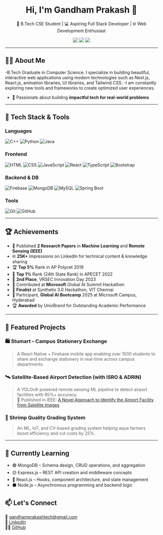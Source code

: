 <h1 align="center">Hi, I'm Gandham Prakash 👋</h1>
<p align="center">
  🚀 B.Tech CSE Student | 💻 Aspiring Full Stack Developer | 🌐 Web Development Enthusiast
</p>

<p align="center">
  <a href="mailto:gandhamprakashtech@gmail.com"><img src="https://img.shields.io/badge/Gmail-red?style=flat-square&logo=gmail&logoColor=white"/></a>
  <a href="https://www.linkedin.com/in/gandhamkumarnslprakash"><img src="https://img.shields.io/badge/LinkedIn-blue?style=flat-square&logo=linkedin&logoColor=white"/></a>
  <a href="https://github.com/gandhamprakashtech"><img src="https://img.shields.io/badge/GitHub-000?style=flat-square&logo=github&logoColor=white"/></a>
</p>

---

## 👨‍🎓 About Me

-B.Tech Graduate in Computer Science. I specialize in building beautiful, interactive web applications using modern technologies such as Next.js, React.js, animation libraries, UI libraries, and Tailwind CSS. 
-I am constantly exploring new tools and frameworks to create optimized user experiences.
- 🚀 Passionate about building **impactful tech for real-world problems**

---

## 🔧 Tech Stack & Tools

### Languages
![C++](https://img.shields.io/badge/-C++-00599C?style=flat&logo=c%2B%2B&logoColor=white)
![Python](https://img.shields.io/badge/-Python-3776AB?style=flat&logo=python)
![Java](https://img.shields.io/badge/-Java-007396?style=flat&logo=java)

### Frontend
![HTML](https://img.shields.io/badge/-HTML5-E34F26?style=flat&logo=html5&logoColor=white)
![CSS](https://img.shields.io/badge/-CSS3-1572B6?style=flat&logo=css3)
![JavaScript](https://img.shields.io/badge/-JavaScript-F7DF1E?style=flat&logo=javascript&logoColor=black)
![React](https://img.shields.io/badge/-React-61DAFB?style=flat&logo=react)
![TypeScript](https://img.shields.io/badge/-TypeScript-007ACC?style=flat&logo=typescript)
![Bootstrap](https://img.shields.io/badge/-Bootstrap-563D7C?style=flat&logo=bootstrap)

### Backend & DB
![Firebase](https://img.shields.io/badge/-Firebase-FFCA28?style=flat&logo=firebase)
![MongoDB](https://img.shields.io/badge/-MongoDB-47A248?style=flat&logo=mongodb)
![MySQL](https://img.shields.io/badge/-MySQL-4479A1?style=flat&logo=mysql)
![Spring Boot](https://img.shields.io/badge/-Spring_Boot-6DB33F?style=flat&logo=spring-boot)


### Tools
![Git](https://img.shields.io/badge/-Git-F05032?style=flat&logo=git)
![GitHub](https://img.shields.io/badge/-GitHub-181717?style=flat&logo=github)

---

## 🏆 Achievements
- 📄 Published **2 Research Papers** in **Machine Learning** and **Remote Sensing (IEEE)**
- 🌐 **25K+** Impressions on LinkedIn for technical content & knowledge sharing
- 🏆 **Top 5%** Rank in AP Polycet 2019
- 🥇 **Top 1%** Rank (24th State Rank) in APECET 2022
- 🥇 **2nd Place**, VRSEC Innovation Day 2023
- 🏅 Contributed at **Microsoft** Global AI Summit Hackathon
- 🚀 **Finalist** at Synthetix 3.0 Hackathon, VIT Chennai
- 🤖 Participant, **Global AI Bootcamp** 2025 at Microsoft Campus, Hyderabad
- 🏆 **Awarded** by UnivBrand for Outstanding Academic Performance

---

## 🚀 Featured Projects

### 🛍️ Stumart – Campus Stationery Exchange
> A React Native + Firebase mobile app enabling over 1500 students to share and exchange stationery in real-time across campus departments.

### 🛰️ Satellite-Based Airport Detection (with ISRO & ADRIN)
> A YOLOv8-powered remote sensing ML pipeline to detect airport facilities with 95%+ accuracy.  
> 📄 Published in IEEE: [A Novel Approach to Identify the Airport Facility from Satellite Images](https://ieeexplore.ieee.org/document/10969333)


### 🦐 Shrimp Quality Grading System
> An ML, IoT, and CV-based grading system helping aqua farmers boost efficiency and cut costs by 25%.

---

## 📅 Currently Learning

- 🟢 MongoDB – Schema design, CRUD operations, and aggregation
- 🟡 Express.js – REST API creation and middleware concepts
- 🔵 React.js – Hooks, component architecture, and state management
- ⚫ Node.js – Asynchronous programming and backend logic


## 📫 Let's Connect
📧 [gandhamprakashtech@gmail.com](mailto:gandhamprakashtech@gmail.com)  
🔗 [LinkedIn](https://www.linkedin.com/in/gandhamkumarnslprakash)  
👨‍💻 [GitHub](https://github.com/gandhamprakashtech)
